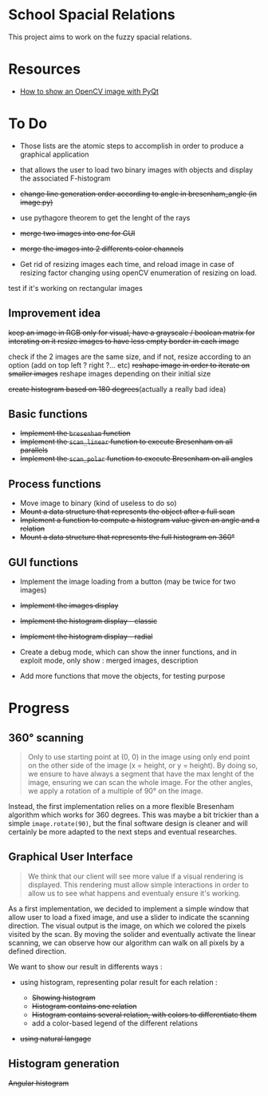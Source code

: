 # School Spacial Relations

This project aims to work on the fuzzy spacial relations.

# Resources

  * [How to show an OpenCV image with PyQt](https://stackoverflow.com/questions/52869400/how-to-show-image-to-pyqt-with-opencv)

# To Do

  * Those lists are the atomic steps to accomplish in order to produce a graphical application
  * that allows the user to load two binary images with objects and display the associated F-histogram

  * ~~change line generation order according to angle in bresenham_angle (in image.py)~~
  * use pythagore theorem to get the lenght of the rays

  * ~~merge two images into one for GUI~~
  * ~~merge the images into 2 differents color channels~~

  * Get rid of resizing images each time, and reload image in case of resizing factor changing using openCV enumeration of resizing on load.

test if it's working on rectangular images

## Improvement idea

~~keep an image in RGB only for visual, have a grayscale / boolean matrix for interating on it
resize images to have less empty border in each image~~

check if the 2 images are the same size, and if not, resize according to an option (add on top left ? right ?... etc)
~~reshape image in order to iterate on smaller images~~
reshape images depending on their initial size

~~create histogram based on 180 degrees~~(actually a really bad idea)

## Basic functions

  * ~~Implement the `bresenham` function~~
  * ~~Implement the `scan_linear` function to execute Bresenham on all parallels~~
  * ~~Implement the `scan_polar` function to execute Bresenham on all angles~~

## Process functions

  * Move image to binary (kind of useless to do so)
  * ~~Mount a data structure that represents the object after a full scan~~
  * ~~Implement a function to compute a histogram value given an angle and a relation~~
  * ~~Mount a data structure that represents the full histogram on 360°~~

## GUI functions

  * Implement the image loading from a button (may be twice for two images)
  * ~~Implement the images display~~
  * ~~Implement the histogram display - classic~~
  * ~~Implement the histogram display - radial~~

  * Create a debug mode, which can show the inner functions, and in exploit mode, only show : merged images, description
  * Add more functions that move the objects, for testing purpose

# Progress

## 360° scanning

> Only to use starting point at (0, 0) in the image
  using only end point on the other side of the image (x = height, or y = height). By doing so, we ensure to have always  a segment that have the max lenght of the image, ensuring we can scan the whole image. For the other angles, we apply a rotation of a multiple of 90° on the image.

Instead, the first implementation relies on a more flexible Bresenham algorithm which works for 360 degrees. This was maybe a bit trickier than a simple `image.rotate(90)`, but the final software design is cleaner and will certainly be more adapted to the next steps and eventual researches.

## Graphical User Interface

> We think that our client will see more value if a visual rendering is displayed. This rendering must allow simple interactions in order to allow us to see what happens and eventualy ensure it's working.

As a first implementation, we decided to implement a simple window that allow user to load a fixed image, and use a slider to indicate the scanning direction. The visual output is the image, on which we colored the pixels visited by the scan. By moving the solider and eventually activate the linear scanning, we can observe how our algorithm can walk on all pixels by a defined direction.

We want to show our result in differents ways :
  * using histogram, representing polar result for each relation :
      * ~~Showing histogram~~
      * ~~Histogram contains one relation~~
      * ~~Histogram contains several relation, with colors to differentiate them~~
      * add a color-based legend of the different relations
  
  * ~~using natural langage~~

## Histogram generation

~~Angular histogram~~
